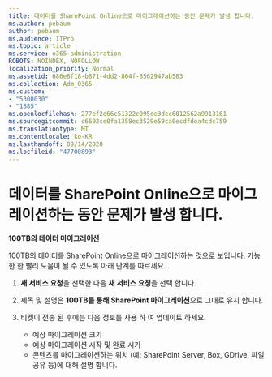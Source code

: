 ```yaml
---
title: 데이터를 SharePoint Online으로 마이그레이션하는 동안 문제가 발생 합니다.
ms.author: pebaum
author: pebaum
ms.audience: ITPro
ms.topic: article
ms.service: o365-administration
ROBOTS: NOINDEX, NOFOLLOW
localization_priority: Normal
ms.assetid: 686e8f18-b871-4dd2-864f-8562947ab583
ms.collection: Adm_O365
ms.custom:
- "5300030"
- "1885"
ms.openlocfilehash: 277ef2d66c51322c095de3dcc6012562a9913161
ms.sourcegitcommit: c6692ce0fa1358ec3529e59ca0ecdfdea4cdc759
ms.translationtype: MT
ms.contentlocale: ko-KR
ms.lasthandoff: 09/14/2020
ms.locfileid: "47700893"
---
```

# <a name="issues-while-migrating-data-to-sharepoint-online"></a>데이터를 SharePoint Online으로 마이그레이션하는 동안 문제가 발생 합니다.

**100TB의 데이터 마이그레이션**

100TB의 데이터를 SharePoint Online으로 마이그레이션하는 것으로 보입니다. 가능한 한 빨리 도움이 될 수 있도록 아래 단계를 따르세요. 

1. **새 서비스 요청**을 선택한 다음 **새 서비스 요청**을 선택 합니다. 
2. 제목 및 설명은 **100TB를 통해 SharePoint 마이그레이션**으로 그대로 유지 합니다.
3. 티켓이 전송 된 후에는 다음 정보를 사용 하 여 업데이트 하세요. 

    - 예상 마이그레이션 크기
    - 예상 마이그레이션 시작 및 완료 시기
    - 콘텐츠를 마이그레이션하는 위치 (예: SharePoint Server, Box, GDrive, 파일 공유 등)에 대해 설명 합니다.

